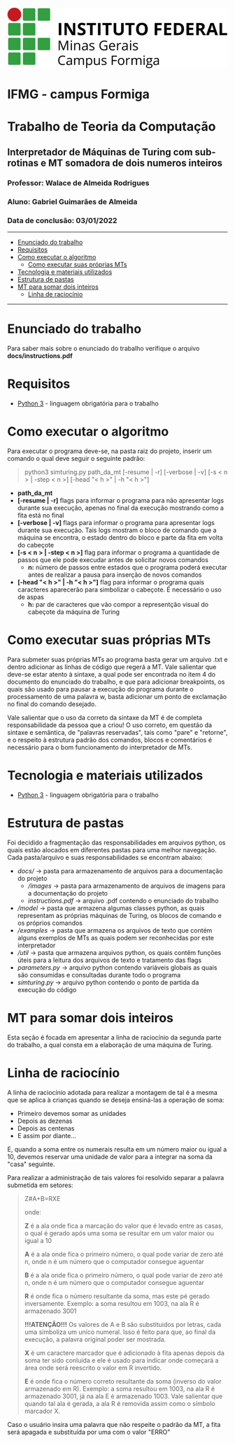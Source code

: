 [//]: # (Título e Descrição)
![](docs/images/01_ifmg_formiga_logo.png)
# IFMG - campus Formiga
# Trabalho de Teoria da Computação
## Interpretador de Máquinas de Turing com sub-rotinas e MT somadora de dois numeros inteiros

### Professor: Walace de Almeida Rodrigues

### Aluno: Gabriel Guimarães de Almeida

### Data de conclusão: 03/01/2022

------------------------------------------------------------

[//]: # (Tabela de Conteúdos)
<!--ts-->
* [Enunciado do trabalho](#enunciado-do-trabalho)
* [Requisitos](#requisitos)
* [Como executar o algoritmo](#como-executar-o-algoritmo)
  * [Como executar suas próprias MTs](#como-executar-suas-próprias-mts)
* [Tecnologia e materiais utilizados](#tecnologia-e-materiais-utilizados)
* [Estrutura de pastas](#estrutura-de-pastas)
* [MT para somar dois inteiros](#mt-para-somar-dois-inteiros)
  * [Linha de raciocínio](#linha-de-raciocínio)
<!--te-->

------------------------------------------------------------

Enunciado do trabalho
=========
Para saber mais sobre o enunciado do trabalho verifique o arquivo **docs/instructions.pdf**

Requisitos
=========
* [Python 3](https://docs.python.org/3/) - linguagem obrigatória para o trabalho

Como executar o algoritmo
=========
Para executar o programa deve-se, na pasta raiz do projeto, inserir um comando o qual deve seguir o seguinte padrão:
>python3 simturing.py path_da_mt [-resume | -r] [-verbose | -v] [-s < n > | -step < n >] [-head "< h >" | -h "< h >"]

* **path_da_mt**
* **[-resume | -r]** flags para informar o programa para não apresentar logs durante sua execução, apenas no final 
da execução mostrando como a fita está no final
* **[-verbose | -v]** flags para informar o programa para apresentar logs durante sua execução. Tais logs mostram o 
bloco de comando que a máquina se encontra, o estado dentro do bloco e parte da fita em volta do cabeçote
* **[-s < n > | -step < n >]** flag para informar o programa a quantidade de passos que ele pode execudar antes de 
solicitar novos comandos
  * **n:** número de passos entre estados que o programa poderá executar antes de realizar a pausa para inserção de 
novos comandos
* **[-head "< h >" | -h "< h >"]** flag para informar o programa quais caracteres aparecerão para simbolizar o cabeçote.
É necessário o uso de aspas
  * **h:** par de caracteres que vão compor a representção visual do cabeçote da máquina de Turing

Como executar suas próprias MTs
=========
Para submeter suas próprias MTs ao programa basta gerar um arquivo .txt e dentro adicionar as linhas de código que 
regerá a MT. Vale salientar que deve-se estar atento à sintaxe, a qual pode ser encontrada no item 4 do documento do
enunciado do trabalho, e que para adicionar breakpoints, os quais são usado para pausar a execução do programa durante
o processamento de uma palavra w, basta adicionar um ponto de exclamação no final do comando desejado.

Vale salientar que o uso da correto da sintaxe da MT é de completa responsabilidade da pessoa que a criou! O uso
correto, em questão da sintaxe e semântica, de "palavras reservadas", tais como "pare" e "retorne", e o respeito à
estrutura padrão dos comandos, blocos e comentários é necessário para o bom funcionamento do interpretador de MTs. 

Tecnologia e materiais utilizados
=========

* [Python 3](https://docs.python.org/3/) - linguagem obrigatória para o trabalho

Estrutura de pastas
=========
Foi decidido a fragmentação das responsabilidades em arquivos python, os quais estão alocados em diferentes pastas
para uma melhor navegação. Cada pasta/arquivo e suas responsabilidades se encontram abaixo:

* *docs/* -> pasta para armazenamento de arquivos para a documentação do projeto
  * */images* -> pasta para armazenamento de arquivos de imagens para a documentação do projeto
  * *instructions.pdf* -> arquivo .pdf contendo o enunciado do trabalho
* */model* -> pasta que armazena algumas classes python, as quais representam as próprias máquinas de Turing, os blocos
de comando e os próprios comandos
* */examples* -> pasta que armazena os arquivos de texto que contém alguns exemplos de MTs as quais podem ser 
reconhecidas por este interpretador
* */util* -> pasta que armazena arquivos python, os quais contêm funções úteis para a leitura dos arquivos de texto e
tratamento das flags
* *parameters.py* -> arquivo python contendo variáveis globais as quais são consumidas e consultadas durante todo o programa
* *simturing.py* -> arquivo python contendo o ponto de partida da execução do código

MT para somar dois inteiros
=========
Esta seção é focada em apresentar a linha de raciocínio da segunda parte do trabalho, a qual consta em a elaboração de
uma máquina de Turing. 

Linha de raciocínio
=========
A linha de raciocínio adotada para realizar a montagem de tal é a mesma que se aplica à crianças quando se deseja
ensiná-las a operação de soma:

* Primeiro devemos somar as unidades
* Depois as dezenas
* Depois as centenas
* E assim por diante...

E, quando a soma entre os numerais resulta em um número maior ou igual a 10, devemos reservar uma unidade de valor para
a integrar na soma da "casa" seguinte.

Para realizar a administração de tais valores foi resolvido separar a palavra submetida em setores:

>Z#A+B=RXE
> 
> onde:
> 
> **Z** é a ala onde fica a marcação do valor que é levado entre as casas, o qual é gerado após uma soma se resultar em 
> um valor maior ou igual a 10
> 
> **A** é a ala onde fica o primeiro número, o qual pode variar de zero até n, onde n é um número que o computador 
> consegue aguentar
> 
> **B** é a ala onde fica o primeiro número, o qual pode variar de zero até n, onde n é um número que o computador
> consegue aguentar
> 
> **R** é onde fica o número resultante da soma, mas este pé gerado inversamente. Exemplo: a soma resultou em 1003, na 
> ala R é armazenado 3001
> 
> **!!!ATENÇÃO!!!** Os valores de A e B são substituidos por letras, cada uma simboliza um uníco numeral. Isso é feito
> para que, ao final da execução, a palavra original poder ser mostrada. 
> 
> **X** é um caractere marcador que é adicionado à fita apenas depois da soma ter sido conluída e ele é usado para
> indicar onde começará a área onde será reescrito o valor em R invertido.
> 
> **E** é onde fica o número correto resultante da soma (inverso do valor armazenado em R). Exemplo: a soma resultou 
> em 1003, na ala R é armazenado 3001, já na ala E é armazenado 1003. Vale salientar que quando tal ala é gerada, a ala
> R é removida assim como o símbolo marcador X.

Caso o usuário insira uma palavra que não respeite o padrão da MT, a fita será apagada e substituída por uma com o 
valor "ERRO"

